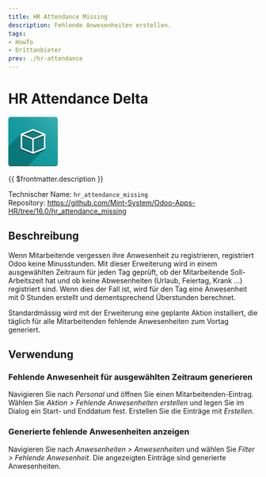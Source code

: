 ```yaml
---
title: HR Attendance Missing
description: Fehlende Anwesenheiten erstellen.
tags:
- HowTo
- Drittanbieter
prev: ./hr-attendance
---
```

# HR Attendance Delta
![icon_oms_box](attachments/icon_oms_box.png)

{{ $frontmatter.description }}

Technischer Name: `hr_attendance_missing`\
Repository: <https://github.com/Mint-System/Odoo-Apps-HR/tree/16.0/hr_attendance_missing>

## Beschreibung

Wenn Mitarbeitende vergessen ihre Anwesenheit zu registrieren, registriert Odoo keine Minusstunden. Mit dieser Erweiterung wird in einem ausgewählten Zeitraum für jeden Tag geprüft, ob der Mitarbeitende Soll-Arbeitszeit hat und ob keine Abwesenheiten (Urlaub, Feiertag, Krank ...) registriert sind. Wenn dies der Fall ist, wird für den Tag eine Anwesenheit mit 0 Stunden erstellt und dementsprechend Überstunden berechnet.

Standardmässig wird mit der Erweiterung eine geplante Aktion installiert, die täglich für alle Mitarbeitenden fehlende Anwesenheiten zum Vortag generiert.

## Verwendung

### Fehlende Anwesenheit für ausgewählten Zeitraum generieren

Navigieren Sie nach *Personal* und öffnen Sie einen Mitarbeitenden-Eintrag. Wählen Sie *Aktion > Fehlende Anwesenheiten erstellen* und legen Sie im Dialog ein Start- und Enddatum fest. Erstellen Sie die Einträge mit *Erstellen*.

### Generierte fehlende Anwesenheiten anzeigen

Navigieren Sie nach *Anwesenheiten > Anwesenheiten* und wählen Sie *Filter > Fehlende Anwesenheit*. Die angezeigten Einträge sind generierte Anwesenheiten.